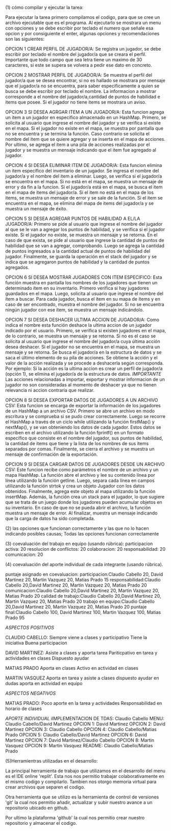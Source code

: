 (1) cómo compilar y ejecutar la tarea:

Para ejecutar la tarea primero compilamos el codigo, para que se cree un archivo ejecutable que es el programa. Al ejecutarlo se mostrara un menu con opciones y se debe escribir por teclado el numero que señale esa opcion y por consiguiente el enter, algunas opciones y recomendaciones son las siguientes:

OPCION 1 CREAR PERFIL DE JUGADOR/A: Se registra un jugador, se debe escribir por teclado el nombre del jugador/a que se creara el perfil. Importante que todo campo que sea letra tiene un maximo de 30 caracteres, si este se supera se volvera a pedir ese dato en concreto.

OPCION 2 MOSTRAR PERFIL DE JUGADOR/A: Se muestra el perfil del jugador/a que se desea encontrar, si no es hallado se mostrara por mensaje que el jugador/a no se encuentra, para saber especificamente a quien se busca se debe escribir por teclado el nombre. La informacion a mostrar corresponde a el nombre del jugador/a,cantidad de puntos de habilidad e items que posee. Si el jugador no tiene items se mostrara un aviso.

OPCION 3 SI DESEA AGRGAR ITEM A UN JUGADOR/A: Esta funcion agrega un item a un jugador en especifico almacenado en un HashMap. Primero, se solicita al usuario que ingrese el nombre del jugador y se verifica si existe en el mapa. Si el jugador no existe en el mapa, se muestra por pantalla que no se encuentra y se termina la función. Caso contrario se solicita el nombre del item que se quiere agregar y se inserta en el mapa de acciones. Por ultimo, se agrega el item a una pila de acciones realizadas por el jugador y se muestra un mensaje indicando que el item fue agregado al jugador.

OPCION 4 SI DESEA ELIMINAR ITEM DE JUGADOR/A: Esta funcion  elimina un item específico del inventario de un jugador. Se ingresa el nombre del jugador/a y el nombre del item a eliminar. Luego, se verifica si el jugador/a se encuentra en el mapa. Si no está en el mapa, se muestra un mensaje de error y da fin a la funcion. Si el jugador/a está en el mapa, se busca el item en el mapa de items del jugador/a. Si el item no está en el mapa de los items, se muestra un mensaje de error y se sale de la función. Si el item se encuentra en el mapa, se elimina del mapa de items del jugador/a y se muestra un mensaje de éxito.

OPCION 5 SI DESEA AGREGAR PUNTOS DE HABILIDAD A EL/LA JUGADOR/A: Primero se pide al usuario que ingrese el nombre del jugador al que se le van a agregar los puntos de habilidad, y se verifica si el jugador existe. Si el jugador no existe, se muestra un mensaje y se retorna. En el caso de que exista, se pide al usuario que ingrese la cantidad de puntos de habilidad que se van a agregar, comprobando. Luego se agrega la cantidad de puntos ingresados a la cantidad actual de puntos de habilidad del jugador. Finalmente, se guarda la operación en el stack del jugador y se indica que se agregaron puntos de habilidad y la cantidad de puntos agregados.

OPCION 6 SI DESEA MOSTRAR JUGADORES CON ITEM ESPECIFICO: Esta función muestra en pantalla los nombres de los jugadores que tienen un determinado ítem en su inventario. Primero verifica si hay jugadores guardados en el mapa. Luego, solicita al usuario que ingrese el nombre del ítem a buscar. Para cada jugador, busca el ítem en su mapa de ítems y en caso de ser encontrado, muestra el nombre del jugador. Si no se encuentra ningún jugador con ese ítem, se muestra un mensaje indicándolo.

OPCION 7  SI DESEA DESHACER ULTIMA ACCION DE JUGADOR/A: Como indica el nombre esta función deshace la ultima accion de un jugador indicado por el usuario. Primero, se verifica si existen jugadores en el mapa, de lo contrario, se muestra un mensaje y se retorna. Si no es el caso se solicita al usuario que ingrese el nombre del jugador/a cuya última acción desea deshacer. Si el jugador no se encuentra en el mapa, se muestra un mensaje y se retorna. Se busca el jugador/a en la estructura de datos y se saca el último elemento de su pila de acciones. Se obtiene la acción y el valor de la acción realizada y se procede a deshacerla según corresponda. Por ejemplo: Si la acción es la ultima accion es crear un perfil de jugador/a (opción 1), se elimina el jugador/a de la estructura de datos.
*IMPORTANTE* 
Las acciones relacionadas a importar, exportar y mostrar informacion de un jugador no son consideradas al momento de deshacer ya que no tienen relevancia ni accion contraria que realizar.

OPCION 8 SI DESEA EXPORTAR DATOS DE JUGADORES A UN ARCHIVO CSV: Esta funcion se encarga de exportar la información de los jugadores de un HashMap a un archivo CSV. Primero se abre un archivo en modo escritura y se comprueba si se pudo crear correctamente. Luego se recorre el HashMap a través de un ciclo while utilizando la función firstMap() y nextMap(), y se van obteniendo los datos de cada jugador. Estos datos se escriben en el archivo utilizando la función fprintf() en un formato específico que consiste en el nombre del jugador, sus puntos de habilidad, la cantidad de items que tiene y la lista de los nombres de sus items separados por comas. Finalmente, se cierra el archivo y se muestra un mensaje de confirmación de la exportación.

OPCION 9 SI DESEA CARGAR DATOS DE JUGADORES DESDE UN ARCHIVO CSV: Este funcion recibe como parámetros el nombre de un archivo y un mapa HashMap. La función abre el archivo y lee su contenido línea por línea utilizando la función getline. Luego, separa cada línea en campos utilizando la función strtok y crea un objeto Jugador con los datos obtenidos. Finalmente, agrega este objeto al mapa utilizando la función insertMap. Además, la función crea un stack para el jugador, lo que sugiere que se trata de un juego donde los jugadores pueden acumular objetos en su inventario. En caso de que no se pueda abrir el archivo, la función muestra un mensaje de error. Al finalizar, muestra un mensaje indicando que la carga de datos ha sido completada.

(2) las opciones que funcionan correctamente y las que no lo hacen indicando posibles causas;
Todas las opciones funcionan correctamente

(3) coevaluación del trabajo en equipo (usando rúbrica):
participacion activa: 20
resolucion de conflictos: 20
colaboracion: 20
responsabilidad: 20
comunicacion: 20

(4) coevaluación del aporte individual de cada integrante (usando rúbrica).

puntaje asignado en coevaluacion:
participacion:Claudio Cabello 20, David Martinez 20, Martin Vazquez 20, Matias Prado 15
responsabilidad:Claudio Cabello 20,David Martinez 20, Martin Vazquez 20, Matias Prado 20
comunicacion:Claudio Cabello 20,David Martinez 20, Martin Vazquez 20, Matias Prado 20
calidad de trabajo:Claudio Cabello 20,David Martinez 20, Martin Vazquez 20, Matias Prado 20
trabajo en equipo:Claudio Cabello 20,David Martinez 20, Martin Vazquez 20, Matias Prado 20
puntaje final:Claudio Cabello 100, David Martinez 100, Martin Vazquez 100, Matias Prado 95

*ASPECTOS POSITIVOS*

CLAUDIO CABELLO:
Siempre viene a clases y participativo
Tiene la iniciativa
Buena participacion


DAVID MARTINEZ:
Asiste a clases y aporta tarea
Pariticpativo en tarea y actividades en clases
Dispuesto ayudar

MATIAS PRADO
Aporta en clases
Activo en actividad en clases

MARTIN VASQUEZ
Aporta en tarea y asiste a clases
dispuesto ayudar en dudas
aporta en actividad en equipo

*ASPECTOS NEGATIVOS*

MATIAS PRADO:
Poco aporte en la tarea y actividades
Responsabilidad en horario de clases


*APORTE INDIVIDUAL*
iIMPLEMENTACION DE TDAS: Claudio Cabello
MENU: Claudio Cabello/David Martinez
OPCION 1: David Martinez
OPCION 2: David Martinez
OPCION 3: Claudio Cabello
OPCION 4: Claudio Cabello/Matias Prado
OPCION 5: Claudio Cabello/David Martinez
OPCION 6: David Martinez
OPCION 7: David Martinez/Claudio Cabello
OPCION 8: Martin Vasquez
OPCION 9: Martin Vasquez
README: Claudio Cabello/Matias Prado

(5)Herramientras utilizadas en el desarrollo:

La principal herramienta de trabajo que utilizamos en el desarrollo del menu es el IDE online 'replit'. Esta nos nos permitio trabajar colaborativamente en el mismo codigo y compilarlo. Tambien nos otorgo memoria virtual para crear archivos que separen el codigo.

Otra herramienta que se utilizo es la herramienta de control de versiones 'git' la cual nos permitio añadir, actualizar y subir nuestro avance a un repositorio ubicado en github.

Por ultimo la plataforma 'github' la cual nos permitio crear nuestro repositorio y almacenar el codigo.
